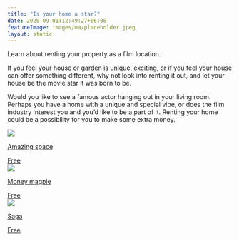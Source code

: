 ```yaml
---
title: "Is your home a star?"
date: 2020-09-01T12:49:27+06:00
featureImage: images/ma/placeholder.jpeg
layout: static
---
```


Learn about renting your property as a film location.

If you feel your house or garden is unique, exciting, or if you feel your house can offer something different, why not look into renting it out, and let your house be the movie star it was born to be.

Would you like to see a famous actor hanging out in your living room. Perhaps you have a home with a unique and special vibe, or does the film industry interest you and you’d like to be a part of it. Renting your home could be a possibility for you to make some extra money.

<a class="ma-link" href="https://amazingspace.co.uk/"><div class="ma-card"><div class="ma-icon"><img src ="/images/icon-check.png"/></div><div class="ma-name"><p>Amazing space</p></div><div class="ma-paid-text"><span>Free</span></div></div></a><a class="ma-link" href="https://www.moneymagpie.com/make-money/renting-your-home-as-a-film-set-2"><div class="ma-card"><div class="ma-icon"><img src ="/images/icon-check.png"/></div><div class="ma-name"><p>Money magpie</p></div><div class="ma-paid-text"><span>Free</span></div></div></a><a class="ma-link" href="https://www.saga.co.uk/magazine/money/personal-finance/making-money/earn-money-renting-your-home-to-film-and-tv-companies"><div class="ma-card"><div class="ma-icon"><img src ="/images/icon-check.png"/></div><div class="ma-name"><p>Saga</p></div><div class="ma-paid-text"><span>Free</span></div></div></a>  

<br/><br/>







